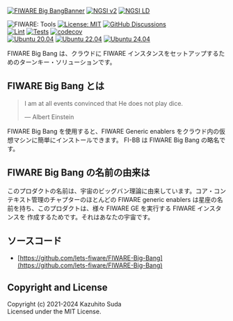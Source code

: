 [![FIWARE Big BangBanner](https://raw.githubusercontent.com/lets-fiware/FIWARE-Big-Bang/gh-pages/images/FIWARE-Big-Bang-non-free.png)](https://www.letsfiware.jp/)
[![NGSI v2](https://img.shields.io/badge/NGSI-v2-5dc0cf.svg)](https://fiware-ges.github.io/orion/api/v2/stable/)
[![NGSI LD](https://img.shields.io/badge/NGSI-LD-d6604d.svg)](https://www.etsi.org/deliver/etsi_gs/CIM/001_099/009/01.05.01_60/gs_CIM009v010501p.pdf)

![FIWARE: Tools](https://nexus.lab.fiware.org/repository/raw/public/badges/chapters/deployment-tools.svg)
[![License: MIT](https://img.shields.io/github/license/lets-fiware/FIWARE-Big-Bang.svg)](https://opensource.org/licenses/MIT)
[![GitHub Discussions](https://img.shields.io/github/discussions/lets-fiware/FIWARE-Big-Bang)](https://github.com/lets-fiware/FIWARE-Big-Bang/discussions)
<br/>
[![Lint](https://github.com/lets-fiware/FIWARE-Big-Bang/actions/workflows/lint.yml/badge.svg)](https://github.com/lets-fiware/FIWARE-Big-Bang/actions/workflows/lint.yml)
[![Tests](https://github.com/lets-fiware/FIWARE-Big-Bang/actions/workflows/ubuntu-latest.yml/badge.svg)](https://github.com/lets-fiware/FIWARE-Big-Bang/actions/workflows/ubuntu-latest.yml)
[![codecov](https://codecov.io/gh/lets-fiware/FIWARE-Big-Bang/branch/main/graph/badge.svg?token=OHFTT6TUIS)](https://codecov.io/gh/lets-fiware/FIWARE-Big-Bang)
<br/>
[![Ubuntu 20.04](https://github.com/lets-fiware/FIWARE-Big-Bang/actions/workflows/ubuntu-20.04.yml/badge.svg)](https://github.com/lets-fiware/FIWARE-Big-Bang/actions/workflows/ubuntu-20.04.yml)
[![Ubuntu 22.04](https://github.com/lets-fiware/FIWARE-Big-Bang/actions/workflows/ubuntu-22.04.yml/badge.svg)](https://github.com/lets-fiware/FIWARE-Big-Bang/actions/workflows/ubuntu-22.04.yml)
[![Ubuntu 24.04](https://github.com/lets-fiware/FIWARE-Big-Bang/actions/workflows/ubuntu-24.04.yml/badge.svg)](https://github.com/lets-fiware/FIWARE-Big-Bang/actions/workflows/ubuntu-24.04.yml)
<br/>

FIWARE Big Bang は、クラウドに FIWARE インスタンスをセットアップするためのターンキー・ソリューションです。

## FIWARE Big Bang とは

> I am at all events convinced that He does not play dice.
>
> — Albert Einstein

FIWARE Big Bang を使用すると、FIWARE Generic enablers をクラウド内の仮想マシンに簡単にインストールできます。
FI-BB は FIWARE Big Bang の略名です。

## FIWARE Big Bang の名前の由来は

このプロダクトの名前は、宇宙のビッグバン理論に由来しています。コア・コンテキスト管理のチャプターのほとんどの
FIWARE generic enablers は星座の名前を持ち、このプロダクトは、様々 FIWARE GE を実行する FIWARE インスタンスを
作成するためです。それはあなたの宇宙です。

## ソースコード

-   [https://github.com/lets-fiware/FIWARE-Big-Bang](https://github.com/lets-fiware/FIWARE-Big-Bang)

## Copyright and License

Copyright (c) 2021-2024 Kazuhito Suda<br>
Licensed under the MIT License.
